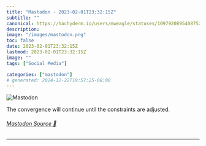 ```yaml
---
title: "Mastodon - 2023-02-01T23:32:15Z"
subtitle: ""
canonical: https://hachyderm.io/users/mweagle/statuses/109792089540875244
description:
image: "/images/mastodon.png"
toc: false
date: 2023-02-01T23:32:15Z
lastmod: 2023-02-01T23:32:15Z
image: ""
tags: ["Social Media"]

categories: ["mastodon"]
# generated: 2024-12-22T19:57:25-08:00
---
```

![Mastodon](/images/mastodon.png)

<p>The convergence will continue until the constraints are adjusted.</p>


###### [Mastodon Source 🐘](https://hachyderm.io/@mweagle/109792089540875244)

___
